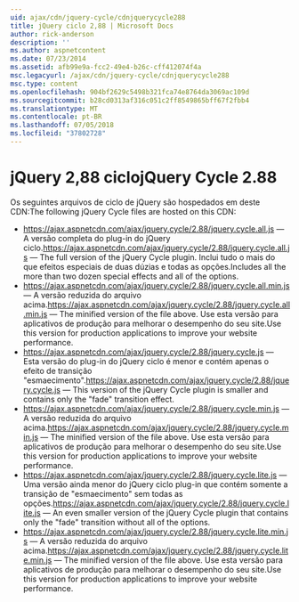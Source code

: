 ```yaml
---
uid: ajax/cdn/jquery-cycle/cdnjquerycycle288
title: jQuery ciclo 2,88 | Microsoft Docs
author: rick-anderson
description: ''
ms.author: aspnetcontent
ms.date: 07/23/2014
ms.assetid: afb99e9a-fcc2-49e4-b26c-cff412074f4a
msc.legacyurl: /ajax/cdn/jquery-cycle/cdnjquerycycle288
msc.type: content
ms.openlocfilehash: 904bf2629c5498b321fca74e8764da3069ac109d
ms.sourcegitcommit: b28cd0313af316c051c2ff8549865bff67f2fbb4
ms.translationtype: MT
ms.contentlocale: pt-BR
ms.lasthandoff: 07/05/2018
ms.locfileid: "37802728"
---
```

<a name="jquery-cycle-288"></a><span data-ttu-id="d7232-102">jQuery 2,88 ciclo</span><span class="sxs-lookup"><span data-stu-id="d7232-102">jQuery Cycle 2.88</span></span>
====================
<span data-ttu-id="d7232-103">Os seguintes arquivos de ciclo de jQuery são hospedados em deste CDN:</span><span class="sxs-lookup"><span data-stu-id="d7232-103">The following jQuery Cycle files are hosted on this CDN:</span></span>

- <span data-ttu-id="d7232-104">https://ajax.aspnetcdn.com/ajax/jquery.cycle/2.88/jquery.cycle.all.js &mdash; A versão completa do plug-in do jQuery ciclo.</span><span class="sxs-lookup"><span data-stu-id="d7232-104">https://ajax.aspnetcdn.com/ajax/jquery.cycle/2.88/jquery.cycle.all.js &mdash; The full version of the jQuery Cycle plugin.</span></span> <span data-ttu-id="d7232-105">Inclui tudo o mais do que efeitos especiais de duas dúzias e todas as opções.</span><span class="sxs-lookup"><span data-stu-id="d7232-105">Includes all the more than two dozen special effects and all of the options.</span></span>
- <span data-ttu-id="d7232-106">https://ajax.aspnetcdn.com/ajax/jquery.cycle/2.88/jquery.cycle.all.min.js &mdash; A versão reduzida do arquivo acima.</span><span class="sxs-lookup"><span data-stu-id="d7232-106">https://ajax.aspnetcdn.com/ajax/jquery.cycle/2.88/jquery.cycle.all.min.js &mdash; The minified version of the file above.</span></span> <span data-ttu-id="d7232-107">Use esta versão para aplicativos de produção para melhorar o desempenho do seu site.</span><span class="sxs-lookup"><span data-stu-id="d7232-107">Use this version for production applications to improve your website performance.</span></span>
- <span data-ttu-id="d7232-108">https://ajax.aspnetcdn.com/ajax/jquery.cycle/2.88/jquery.cycle.js &mdash; Esta versão do plug-in do jQuery ciclo é menor e contém apenas o efeito de transição "esmaecimento".</span><span class="sxs-lookup"><span data-stu-id="d7232-108">https://ajax.aspnetcdn.com/ajax/jquery.cycle/2.88/jquery.cycle.js &mdash; This version of the jQuery Cycle plugin is smaller and contains only the "fade" transition effect.</span></span>
- <span data-ttu-id="d7232-109">https://ajax.aspnetcdn.com/ajax/jquery.cycle/2.88/jquery.cycle.min.js &mdash; A versão reduzida do arquivo acima.</span><span class="sxs-lookup"><span data-stu-id="d7232-109">https://ajax.aspnetcdn.com/ajax/jquery.cycle/2.88/jquery.cycle.min.js &mdash; The minified version of the file above.</span></span> <span data-ttu-id="d7232-110">Use esta versão para aplicativos de produção para melhorar o desempenho do seu site.</span><span class="sxs-lookup"><span data-stu-id="d7232-110">Use this version for production applications to improve your website performance.</span></span>
- <span data-ttu-id="d7232-111">https://ajax.aspnetcdn.com/ajax/jquery.cycle/2.88/jquery.cycle.lite.js &mdash; Uma versão ainda menor do jQuery ciclo plug-in que contém somente a transição de "esmaecimento" sem todas as opções.</span><span class="sxs-lookup"><span data-stu-id="d7232-111">https://ajax.aspnetcdn.com/ajax/jquery.cycle/2.88/jquery.cycle.lite.js &mdash; An even smaller version of the jQuery Cycle plugin that contains only the "fade" transition without all of the options.</span></span>
- <span data-ttu-id="d7232-112">https://ajax.aspnetcdn.com/ajax/jquery.cycle/2.88/jquery.cycle.lite.min.js &mdash; A versão reduzida do arquivo acima.</span><span class="sxs-lookup"><span data-stu-id="d7232-112">https://ajax.aspnetcdn.com/ajax/jquery.cycle/2.88/jquery.cycle.lite.min.js &mdash; The minified version of the file above.</span></span> <span data-ttu-id="d7232-113">Use esta versão para aplicativos de produção para melhorar o desempenho do seu site.</span><span class="sxs-lookup"><span data-stu-id="d7232-113">Use this version for production applications to improve your website performance.</span></span>
